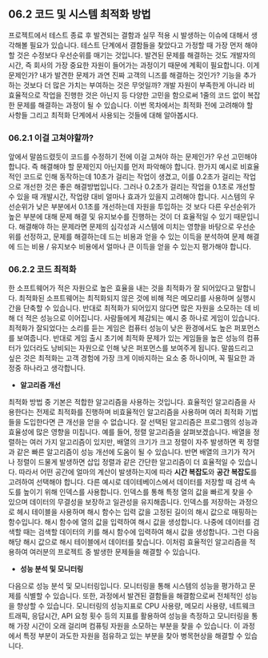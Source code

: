 ## 06.2 코드 및 시스템 최적화 방법

프로젝트에서 테스트 종료 후 발견되는 결함과 실무 적용 시 발생하는 이슈에 대해서 생각해볼 필요가 있습니다. 테스트 단계에서 결함들을 찾았다고 가정할 때 가장 먼저 해야 할 것은 수정보다 우선순위를 매기는 것입니다. 발견된 문제를 해결하는 것도 개발자의 시간, 즉 회사의 가장 중요한 자원이 들어가는 과정이기 때문에 계획이 필요합니다. 이게 문제인가? 내가 발견한 문제가 과연 진짜 고객의 니즈를 해결하는 것인가? 기능을 추가하는 것보다 더 많은 가치는 부여하는 것은 무엇일까? 개발 자원이 부족한게 아니라 비효율적으로 작업을 진행한 것은 아닌지 등 다양한 고민을 함으로써 1줄의 코드 없이 복잡한 문제를 해결하는 과정이 될 수 있습니다. 이번 목차에서는 최적화 전에 고려해야 할 사항들 그리고 최적화 단계에서 사용되는 것들에 대해 알아봅시다.

### 06.2.1 이걸 고쳐야할까?

앞에서 말씀드렸듯이 코드를 수정하기 전에 이걸 고쳐야 하는 문제인가? 우선 고민해야 합니다. 즉 해결해야 할 문제인지 아닌지를 먼저 파악해야 합니다. 한가지 예시로 비효율적인 코드로 인해 동작하는데 10초가 걸리는 작업이 생겼고, 이를 0.2초가 걸리는 작업으로 개선한 것은 좋은 해결방법입니다. 그러나 0.2초가 걸리는 작업을 0.1초로 개선할 수 있을 때 개발시간, 작업량 대비 얼마나 효과가 있을지 고려해야 합니다. 시스템의 우선순위가 낮은 부분에서 0.1초를 개선하는데 자원을 투입하는 것 보다 다른 우선순위가 높은 부분에 대해 문제 해결 및 유지보수를 진행하는 것이 더 효율적일 수 있기 때문입니다. 해결해야 하는 문제라면 문제의 심각성과 시스템에 미치는 영향을 바탕으로 우선순위를 선정하고, 문제를 해결하는데 드는 비용과 얻을 수 있는 이득을 분석하여 문제 해결에 드는 비용 / 유지보수 비용에서 얼마나 큰 이득을 얻을 수 있는지 평가해야 합니다.

### 06.2.2 코드 최적화

한 소프트웨어가 적은 자원으로 높은 효율을 내는 것을 최적화가 잘 되어있다고 말합니다. 최적화된 소프트웨어는 최적화되지 않은 것에 비해 적은 메모리를 사용하며 실행시간을 단축할 수 있습니다. 반대로 최적화가 되어있지 않다면 많은 자원을 소모하는 데 비해 더 적은 성능으로 이어집니다. 사람들에게 체감되는 예시 중 하나로 게임이 있습니다. 최적화가 잘되었다는 소리를 듣는 게임은 컴퓨터 성능이 낮은 환경에서도 높은 퍼포먼스를 보여줍니다. 반대로 게임 출시 초기에 최적화 문제가 있는 게임들을 높은 성능의 컴퓨터가 있더라도 낭비되는 자원으로 인해 낮은 퍼포먼스를 보여주게 됩니다. 말씀드리고 싶은 것은 최적화는 고객 경험에 가장 크게 이바지하는 요소 중 하나이며, 꼭 필요한 과정중 하나라고 생각합니다.

- **알고리즘 개선**

최적화 방법 중 기본은 적합한 알고리즘을 사용하는 것입니다. 효율적인 알고리즘을 사용한다는 전제로 최적화를 진행하며 비효율적인 알고리즘을 사용하며 여러 최적화 기법들을 도입한다면 큰 개선을 얻을 수 없습니다. 잘 선택된 알고리즘은 프로그램의 성능과 효율성에 많은 영향을 미칩니다. 예를 들어, 정렬 알고리즘을 살펴보겠습니다. 배열을 정렬하는 여러 가지 알고리즘이 있지만, 배열의 크기가 크고 정렬이 자주 발생하면 퀵 정렬과 같은 빠른 알고리즘이 성능 개선에 도움이 될 수 있습니다. 반면 배열의 크기가 작거나 정렬이 드물게 발생하면 삽입 정렬과 같은 간단한 알고리즘이 더 효율적일 수 있습니다. 따라서 어떤 공간에 얼마의 계산이 발생하는지에 따라 **시간 복잡도**와 **공간 복잡도**를 고려하여 선택해야 합니다. 다른 예시로 데이테베이스에서 데이터를 저장할 때 검색 속도를 높이기 위해 인덱스를 사용합니다. 인덱스를 통해 특정 열의 값을 빠르게 찾을 수 있으며 데이터의 무결성을 보장하고 일관성을 유지해줍니다. 인덱스를 저장하는 과정으로 헤시 테이블을 사용하며 해시 함수는 입력 값을 고정된 길이의 해시 값으로 매핑하는 함수입니다. 해시 함수에 열의 값을 입력하여 해시 값을 생성합니다. 나중에 데이터를 검색할 때는 검색할 데이터의 키를 해시 함수에 입력하여 해시 값을 생성합니다. 그런 다음 해당 해시 값으로 해시 테이블에서 데이터를 찾습니다. 이처럼 효율적인 알고리즘을 적용하여 여러분의 프로젝트 중 발생한 문제들을 해결할 수 있습니다.

- **성능 분석 및 모니터링**

다음으로 성능 분석 및 모니터링입니다. 모니터링을 통해 시스템의 성능을 평가하고 문제를 식별할 수 있습니다. 또한, 과정에서 발견된 결함들을 해결함으로써 전체적인 성능을 향상할 수 있습니다. 모니터링의 성능지표로 CPU 사용량, 메모리 사용량, 네트웨크 트래픽, 응답시간, API 요청 횟수 등의 지표를 활용하여 성능을 측정하고 모니터링을 통해 가장 시간이 오래 걸리며 컴퓨팅 자원을 소모하는 부분을 찾을 수 있습니다.
이 과정에서 특정 부분이 과도한 자원을 점유하고 있는 부분을 찾아 병목현상을 해결할 수 있습니다.
